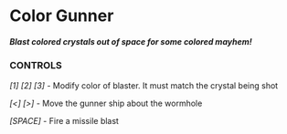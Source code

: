 # Color Gunner
##### _Blast colored crystals out of space for some colored mayhem!_

### CONTROLS
*[1]* *[2]* *[3]* - Modify color of blaster. It must match the crystal being shot

*[<]* *[>]* - Move the gunner ship about the wormhole

*[SPACE]* - Fire a missile blast
